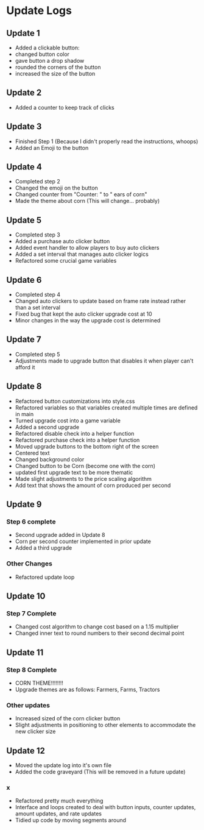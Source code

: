 # Update Logs

## Update 1

- Added a clickable button:
- changed button color
- gave button a drop shadow
- rounded the corners of the button
- increased the size of the button

## Update 2

- Added a counter to keep track of clicks

## Update 3

- Finished Step 1 (Because I didn't properly read the instructions, whoops)
- Added an Emoji to the button

## Update 4

- Completed step 2
- Changed the emoji on the button
- Changed counter from "Counter: " to " ears of corn"
- Made the theme about corn (This will change... probably)

## Update 5

- Completed step 3
- Added a purchase auto clicker button
- Added event handler to allow players to buy auto clickers
- Added a set interval that manages auto clicker logics
- Refactored some crucial game variables

## Update 6

- Completed step 4
- Changed auto clickers to update based on frame rate instead rather than a set interval
- Fixed bug that kept the auto clicker upgrade cost at 10
- Minor changes in the way the upgrade cost is determined

## Update 7

- Completed step 5
- Adjustments made to upgrade button that disables it when player can't afford it

## Update 8

- Refactored button customizations into style.css
- Refactored variables so that variables created multiple times are defined in main
- Turned upgrade cost into a game variable
- Added a second upgrade
- Refactored disable check into a helper function
- Refactored purchase check into a helper function
- Moved upgrade buttons to the bottom right of the screen
- Centered text
- Changed background color
- Changed button to be Corn (become one with the corn)
- updated first upgrade text to be more thematic
- Made slight adjustments to the price scaling algorithm
- Add text that shows the amount of corn produced per second

## Update 9

### Step 6 complete

- Second upgrade added in Update 8
- Corn per second counter implemented in prior update
- Added a third upgrade

### Other Changes

- Refactored update loop

## Update 10

### Step 7 Complete

- Changed cost algorithm to change cost based on a 1.15 multiplier
- Changed inner text to round numbers to their second decimal point

## Update 11

### Step 8 Complete

- CORN THEME!!!!!!!!
- Upgrade themes are as follows: Farmers, Farms, Tractors

### Other updates

- Increased sized of the corn clicker button
- Slight adjustments in positioning to other elements to accommodate the new clicker size

## Update 12

- Moved the update log into it's own file
- Added the code graveyard (This will be removed in a future update)

### x

- Refactored pretty much everything
- Interface and loops created to deal with button inputs, counter updates, amount updates, and rate updates
- Tidied up code by moving segments around
